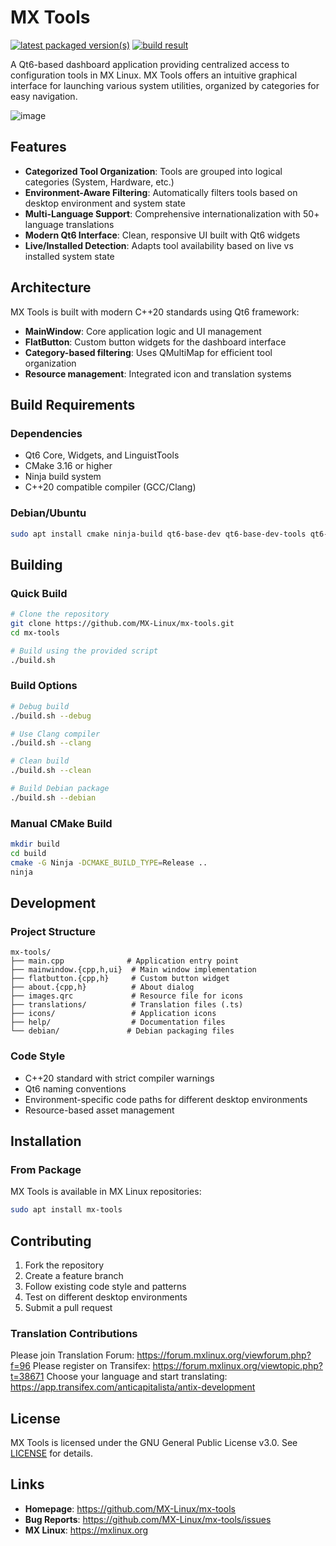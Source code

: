 # MX Tools

[![latest packaged version(s)](https://repology.org/badge/latest-versions/mx-tools.svg)](https://repology.org/project/mx-tools/versions)
[![build result](https://build.opensuse.org/projects/home:mx-packaging/packages/mx-tools/badge.svg?type=default)](https://software.opensuse.org//download.html?project=home%3Amx-packaging&package=mx-tools)

A Qt6-based dashboard application providing centralized access to configuration tools in MX Linux. MX Tools offers an intuitive graphical interface for launching various system utilities, organized by categories for easy navigation.

![image](https://github.com/MX-Linux/mx-tools/assets/418436/35cb4aa6-be40-4b84-8a24-c92fc610e52b)

## Features

- **Categorized Tool Organization**: Tools are grouped into logical categories (System, Hardware, etc.)
- **Environment-Aware Filtering**: Automatically filters tools based on desktop environment and system state
- **Multi-Language Support**: Comprehensive internationalization with 50+ language translations
- **Modern Qt6 Interface**: Clean, responsive UI built with Qt6 widgets
- **Live/Installed Detection**: Adapts tool availability based on live vs installed system state

## Architecture

MX Tools is built with modern C++20 standards using Qt6 framework:

- **MainWindow**: Core application logic and UI management
- **FlatButton**: Custom button widgets for the dashboard interface
- **Category-based filtering**: Uses QMultiMap for efficient tool organization
- **Resource management**: Integrated icon and translation systems

## Build Requirements

### Dependencies
- Qt6 Core, Widgets, and LinguistTools
- CMake 3.16 or higher
- Ninja build system
- C++20 compatible compiler (GCC/Clang)

### Debian/Ubuntu
```bash
sudo apt install cmake ninja-build qt6-base-dev qt6-base-dev-tools qt6-tools-dev qt6-tools-dev-tools
```

## Building

### Quick Build
```bash
# Clone the repository
git clone https://github.com/MX-Linux/mx-tools.git
cd mx-tools

# Build using the provided script
./build.sh
```

### Build Options
```bash
# Debug build
./build.sh --debug

# Use Clang compiler
./build.sh --clang

# Clean build
./build.sh --clean

# Build Debian package
./build.sh --debian
```

### Manual CMake Build
```bash
mkdir build
cd build
cmake -G Ninja -DCMAKE_BUILD_TYPE=Release ..
ninja
```

## Development

### Project Structure
```
mx-tools/
├── main.cpp              # Application entry point
├── mainwindow.{cpp,h,ui}  # Main window implementation
├── flatbutton.{cpp,h}     # Custom button widget
├── about.{cpp,h}          # About dialog
├── images.qrc             # Resource file for icons
├── translations/          # Translation files (.ts)
├── icons/                 # Application icons
├── help/                  # Documentation files
└── debian/               # Debian packaging files
```

### Code Style
- C++20 standard with strict compiler warnings
- Qt6 naming conventions
- Environment-specific code paths for different desktop environments
- Resource-based asset management

## Installation

### From Package
MX Tools is available in MX Linux repositories:
```bash
sudo apt install mx-tools
```

## Contributing

1. Fork the repository
2. Create a feature branch
3. Follow existing code style and patterns
4. Test on different desktop environments
5. Submit a pull request

### Translation Contributions
Please join Translation Forum: https://forum.mxlinux.org/viewforum.php?f=96
Please register on Transifex: https://forum.mxlinux.org/viewtopic.php?t=38671
Choose your language and start translating: https://app.transifex.com/anticapitalista/antix-development


## License

MX Tools is licensed under the GNU General Public License v3.0. See [LICENSE](LICENSE) for details.

## Links

- **Homepage**: https://github.com/MX-Linux/mx-tools
- **Bug Reports**: https://github.com/MX-Linux/mx-tools/issues
- **MX Linux**: https://mxlinux.org

